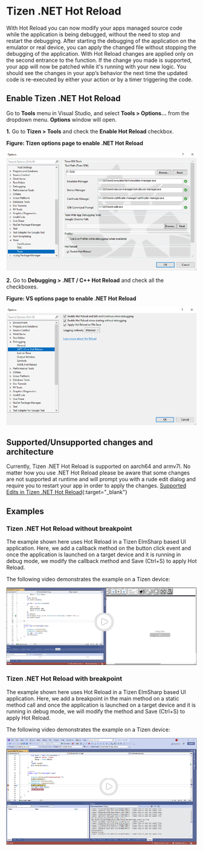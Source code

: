 # Tizen .NET Hot Reload

With Hot Reload you can now modify your apps managed source code while the application is being debugged, without the need to stop and restart the debugging.
After starting the debugging of the application on the emulator or real device, you can apply the changed file without stopping the debugging of the application.
With Hot Reload changes are applied only on the second entrance to the function. If the change you made is supported, your app will now be patched while it's running with your new logic. You should see the changes in your app’s behavior the next time the updated code is re-executed by either your action or by a timer triggering the code.

## Enable Tizen .NET Hot Reload

Go to **Tools** menu in Visual Studio, and select **Tools > Options...** from the dropdown menu. **Options** window will open.

**1.** Go to **Tizen &gt; Tools** and check the **Enable Hot Reload** checkbox.

**Figure: Tizen options page to enable .NET Hot Reload**

![Tizen options page to enable .NET Hot Reload](media/enable_tizen_hotreload.png)

**2.** Go to **Debugging &gt; .NET / C++ Hot Reload** and check all the checkboxes.

**Figure: VS options page to enable .NET Hot Reload**

![Tizen options page to enable .NET Hot Reload](media/enable_vs_hotreload.png)


## Supported/Unsupported changes and architecture
Currently, Tizen .NET Hot Reload is supported on aarch64 and armv7l.
No matter how you use .NET Hot Reload please be aware that some changes are not supported at runtime and will prompt you with a rude edit dialog and require you to restart your app in order to apply the changes. [Supported Edits in Tizen .NET Hot Reload](https://github.com/dotnet/roslyn/blob/main/docs/wiki/EnC-Supported-Edits.md){:target="_blank"}


## Examples

### Tizen .NET Hot Reload without breakpoint

The example shown here uses Hot Reload in a Tizen ElmSharp based UI application.
Here, we add a callback method on the button click event and once the application is launched on a target device and it is running in debug mode, we modify the callback method and Save (Ctrl+S) to apply Hot Reload.

The following video demonstrates the example on a Tizen device:


[![Hotreload Example Video](media/hotreload_without_bp.png)](media/Hotreload_Without_Breakpoint.mp4 "Hot Reload example video without breakpoint")


### Tizen .NET Hot Reload with breakpoint

The example shown here uses Hot Reload in a Tizen ElmSharp based UI application.
Here, we add a breakpoint in the main method on a static method call and once the application is launched on a target device and it is running in debug mode, we will modify the method and Save (Ctrl+S) to apply Hot Reload.

The following video demonstrates the example on a Tizen device:

[![Hotreload Example Video](media/hotreload_with_bp.png)](media/Hotreload_With_Breakpoint.mp4 "Hot Reload example video with breakpoint")